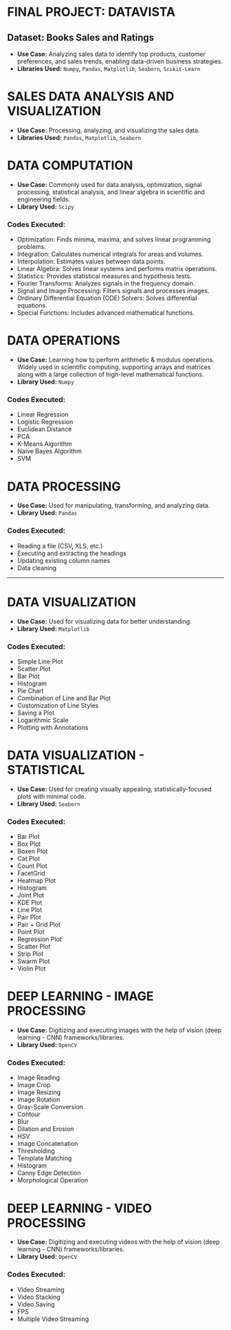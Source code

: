 # **FINAL PROJECT: DATAVISTA**

## Dataset: **Books Sales and Ratings**
- **Use Case:** Analyzing sales data to identify top products, customer preferences, and sales trends, enabling data-driven business strategies.
- **Libraries Used:** `Numpy`, `Pandas`, `Matplotlib`, `Seaborn`, `Scikit-Learn`



# **SALES DATA ANALYSIS AND VISUALIZATION**
- **Use Case:** Processing, analyzing, and visualizing the sales data.
- **Libraries Used:** `Pandas`, `Matplotlib`, `Seaborn`



# **DATA COMPUTATION**
- **Use Case:** Commonly used for data analysis, optimization, signal processing, statistical analysis, and linear algebra in scientific and engineering fields.
- **Library Used:** `Scipy`

### **Codes Executed:**
- Optimization: Finds minima, maxima, and solves linear programming problems.
- Integration: Calculates numerical integrals for areas and volumes.
- Interpolation: Estimates values between data points.
- Linear Algebra: Solves linear systems and performs matrix operations.
- Statistics: Provides statistical measures and hypothesis tests.
- Fourier Transforms: Analyzes signals in the frequency domain.
- Signal and Image Processing: Filters signals and processes images.
- Ordinary Differential Equation (ODE) Solvers: Solves differential equations.
- Special Functions: Includes advanced mathematical functions.



# **DATA OPERATIONS**
- **Use Case:** Learning how to perform arithmetic & modulus operations. Widely used in scientific computing, supporting arrays and matrices along with a large collection of high-level mathematical functions.
- **Library Used:** `Numpy`

### **Codes Executed:**
- Linear Regression
- Logistic Regression
- Euclidean Distance
- PCA
- K-Means Algorithm
- Naive Bayes Algorithm
- SVM



# **DATA PROCESSING**
- **Use Case:** Used for manipulating, transforming, and analyzing data.
- **Library Used:** `Pandas`

### **Codes Executed:**
- Reading a file (CSV, XLS, etc.)
- Executing and extracting the headings
- Updating existing column names
- Data cleaning

---

# **DATA VISUALIZATION**
- **Use Case:** Used for visualizing data for better understanding.
- **Library Used:** `Matplotlib`

### **Codes Executed:**
- Simple Line Plot
- Scatter Plot
- Bar Plot
- Histogram
- Pie Chart
- Combination of Line and Bar Plot
- Customization of Line Styles
- Saving a Plot
- Logarithmic Scale
- Plotting with Annotations



# **DATA VISUALIZATION - STATISTICAL**
- **Use Case:** Used for creating visually appealing, statistically-focused plots with minimal code.
- **Library Used:** `Seaborn`

### **Codes Executed:**
- Bar Plot
- Box Plot
- Boxen Plot
- Cat Plot
- Count Plot
- FacetGrid
- Heatmap Plot
- Histogram
- Joint Plot
- KDE Plot
- Line Plot
- Pair Plot
- Pair + Grid Plot
- Point Plot
- Regression Plot
- Scatter Plot
- Strip Plot
- Swarm Plot
- Violin Plot



# **DEEP LEARNING - IMAGE PROCESSING**
- **Use Case:** Digitizing and executing images with the help of vision (deep learning - CNN) frameworks/libraries.
- **Library Used:** `OpenCV`

### **Codes Executed:**
- Image Reading
- Image Crop
- Image Resizing
- Image Rotation
- Gray-Scale Conversion
- Contour
- Blur
- Dilation and Erosion
- HSV
- Image Concatenation
- Thresholding
- Template Matching
- Histogram
- Canny Edge Detection
- Morphological Operation



# **DEEP LEARNING - VIDEO PROCESSING**
- **Use Case:** Digitizing and executing videos with the help of vision (deep learning - CNN) frameworks/libraries.
- **Library Used:** `OpenCV`

### **Codes Executed:**
- Video Streaming
- Video Stacking
- Video Saving
- FPS
- Multiple Video Streaming























